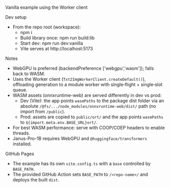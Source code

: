 Vanilla example using the Worker client

Dev setup

- From the repo root (workspace):
  - npm i
  - Build library once: npm run build:lib
  - Start dev: npm run dev:vanilla
  - Vite serves at http://localhost:5173

Notes

- WebGPU is preferred (backendPreference ['webgpu','wasm']); falls back to WASM.
- Uses the Worker client (`Txt2ImgWorkerClient.createDefault()`), offloading generation to a module worker with single‑flight + single‑slot queue.
- WASM assets (onnxruntime-web) are served differently in dev vs prod:
  - Dev (Vite): the app points `wasmPaths` to the package dist folder via an absolute `/@fs/.../node_modules/onnxruntime-web/dist/` path (no import from `/public`).
  - Prod: assets are copied to `public/ort/` and the app points `wasmPaths` to `${import.meta.env.BASE_URL}ort/`.
- For best WASM performance: serve with COOP/COEP headers to enable threads.
- Janus-Pro-1B requires WebGPU and `@huggingface/transformers` installed.

GitHub Pages

- The example has its own `vite.config.ts` with a `base` controlled by `BASE_PATH`.
- The provided GitHub Action sets `BASE_PATH` to `/<repo-name>/` and deploys the built `dist`.
